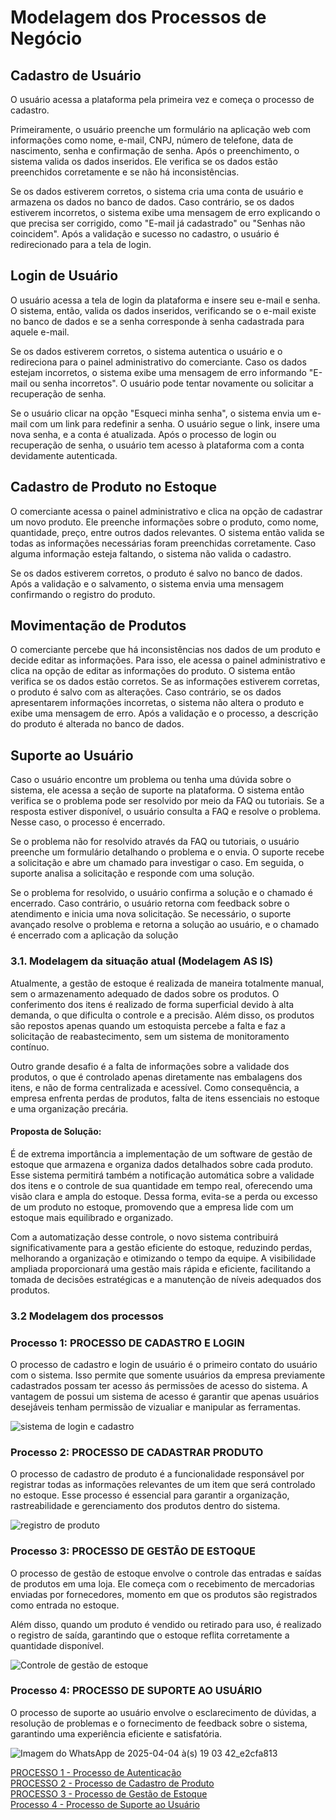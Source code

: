 # Modelagem dos Processos de Negócio

## Cadastro de Usuário

O usuário acessa a plataforma pela primeira vez e começa o processo de cadastro.

Primeiramente, o usuário preenche um formulário na aplicação web com informações como nome, e-mail, CNPJ, número de telefone, data de nascimento, senha e confirmação de senha. Após o preenchimento, o sistema valida os dados inseridos. Ele verifica se os dados estão preenchidos corretamente e se não há inconsistências.

Se os dados estiverem corretos, o sistema cria uma conta de usuário e armazena os dados no banco de dados. Caso contrário, se os dados estiverem incorretos, o sistema exibe uma mensagem de erro explicando o que precisa ser corrigido, como "E-mail já cadastrado" ou "Senhas não coincidem". Após a validação e sucesso no cadastro, o usuário é redirecionado para a tela de login.

## Login de Usuário

O usuário acessa a tela de login da plataforma e insere seu e-mail e senha. O sistema, então, valida os dados inseridos, verificando se o e-mail existe no banco de dados e se a senha corresponde à senha cadastrada para aquele e-mail.

Se os dados estiverem corretos, o sistema autentica o usuário e o redireciona para o painel administrativo do comerciante. Caso os dados estejam incorretos, o sistema exibe uma mensagem de erro informando "E-mail ou senha incorretos". O usuário pode tentar novamente ou solicitar a recuperação de senha.

Se o usuário clicar na opção "Esqueci minha senha", o sistema envia um e-mail com um link para redefinir a senha. O usuário segue o link, insere uma nova senha, e a conta é atualizada. Após o processo de login ou recuperação de senha, o usuário tem acesso à plataforma com a conta devidamente autenticada.

## Cadastro de Produto no Estoque

O comerciante acessa o painel administrativo e clica na opção de cadastrar um novo produto. Ele preenche informações sobre o produto, como nome, quantidade, preço, entre outros dados relevantes. O sistema então valida se todas as informações necessárias foram preenchidas corretamente. Caso alguma informação esteja faltando, o sistema não valida o cadastro.

Se os dados estiverem corretos, o produto é salvo no banco de dados. Após a validação e o salvamento, o sistema envia uma mensagem confirmando o registro do produto.

## Movimentação de Produtos

O comerciante percebe que há inconsistências nos dados de um produto e decide editar as informações. Para isso, ele acessa o painel administrativo e clica na opção de editar as informações do produto. O sistema então verifica se os dados estão corretos. Se as informações estiverem corretas, o produto é salvo com as alterações. Caso contrário, se os dados apresentarem informações incorretas, o sistema não altera o produto e exibe uma mensagem de erro. Após a validação e o processo, a descrição do produto é alterada no banco de dados.

## Suporte ao Usuário

Caso o usuário encontre um problema ou tenha uma dúvida sobre o sistema, ele acessa a seção de suporte na plataforma. O sistema então verifica se o problema pode ser resolvido por meio da FAQ ou tutoriais. Se a resposta estiver disponível, o usuário consulta a FAQ e resolve o problema. Nesse caso, o processo é encerrado.

Se o problema não for resolvido através da FAQ ou tutoriais, o usuário preenche um formulário detalhando o problema e o envia. O suporte recebe a solicitação e abre um chamado para investigar o caso. Em seguida, o suporte analisa a solicitação e responde com uma solução.

Se o problema for resolvido, o usuário confirma a solução e o chamado é encerrado. Caso contrário, o usuário retorna com feedback sobre o atendimento e inicia uma nova solicitação. Se necessário, o suporte avançado resolve o problema e retorna a solução ao usuário, e o chamado é encerrado com a aplicação da solução
### 3.1. Modelagem da situação atual (Modelagem AS IS)

Atualmente, a gestão de estoque é realizada de maneira totalmente manual, sem o armazenamento adequado de dados sobre os produtos. O conferimento dos itens é realizado de forma superficial devido à alta demanda, o que dificulta o controle e a precisão. Além disso, os produtos são repostos apenas quando um estoquista percebe a falta e faz a solicitação de reabastecimento, sem um sistema de monitoramento contínuo.

Outro grande desafio é a falta de informações sobre a validade dos produtos, o que é controlado apenas diretamente nas embalagens dos itens, e não de forma centralizada e acessível. Como consequência, a empresa enfrenta perdas de produtos, falta de itens essenciais no estoque e uma organização precária.

#### Proposta de Solução:

É de extrema importância a implementação de um software de gestão de estoque que armazena e organiza dados detalhados sobre cada produto. Esse sistema permitirá também a notificação automática sobre a validade dos itens e o controle de sua quantidade em tempo real, oferecendo uma visão clara e ampla do estoque. Dessa forma, evita-se a perda ou excesso de um produto no estoque, promovendo que a empresa lide com um estoque mais equilibrado e organizado. 

Com a automatização desse controle, o novo sistema contribuirá significativamente para a gestão eficiente do estoque, reduzindo perdas, melhorando a organização e otimizando o tempo da equipe. A visibilidade ampliada proporcionará uma gestão mais rápida e eficiente, facilitando a tomada de decisões estratégicas e a manutenção de níveis adequados dos produtos.

### 3.2 Modelagem dos processos

### Processo 1: <strong>PROCESSO DE CADASTRO E LOGIN</strong>
O processo de cadastro e login de usuário é o primeiro contato do usuário com o sistema. Isso permite que somente usuários da empresa previamente cadastrados possam ter acesso ás permissões de acesso do sistema. 
A vantagem de possui um sistema de acesso é garantir que apenas usuários desejáveis tenham permissão de vizualiar e manipular as ferramentas.

![sistema de login e cadastro](https://github.com/user-attachments/assets/462b2237-ebc5-4492-bea2-c9a40c76afc8)

### Processo 2: <strong>PROCESSO DE CADASTRAR PRODUTO</strong>
O processo de cadastro de produto é a funcionalidade responsável por registrar todas as informações relevantes de um item que será controlado no estoque. Esse processo é essencial para garantir a organização, rastreabilidade e gerenciamento dos produtos dentro do sistema.

![registro de produto](https://github.com/user-attachments/assets/01a27825-dce9-4a72-9ce5-8ccb544c4907)

### Processo 3: <strong>PROCESSO DE GESTÃO DE ESTOQUE</strong>
O processo de gestão de estoque envolve o controle das entradas e saídas de produtos em uma loja. Ele começa com o recebimento de mercadorias enviadas por fornecedores, momento em que os produtos são registrados como entrada no estoque.

Além disso, quando um produto é vendido ou retirado para uso, é realizado o registro de saída, garantindo que o estoque reflita corretamente a quantidade disponível.

![Controle de gestão de estoque](https://github.com/user-attachments/assets/a1c0cacb-bff7-4302-864d-f943e91f27e8)

### Processo 4: <strong>PROCESSO DE SUPORTE AO USUÁRIO</strong>
O processo de suporte ao usuário envolve o esclarecimento de dúvidas, a resolução de problemas e o fornecimento de feedback sobre o sistema, garantindo uma experiência eficiente e satisfatória.

![Imagem do WhatsApp de 2025-04-04 à(s) 19 03 42_e2cfa813](https://github.com/user-attachments/assets/3146a398-2f29-4738-9748-ca75fefd99ec)

[PROCESSO 1 - Processo de Autenticação](./processos/processo-1-nome-do-processo.md "Detalhamento do Processo 1.")<br>
[PROCESSO 2 - Processo de Cadastro de Produto](./processos/processo-2-processo-de-cadastro.md "Datalhamento do Processo 2.")<br>
[PROCESSO 3 - Processo de Gestão de Estoque]()<br>
[Processo 4 - Processo de Suporte ao Usuário]()<br>


